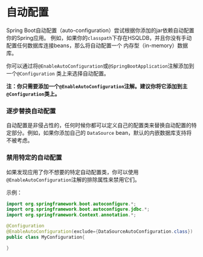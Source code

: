 自动配置
=================
Spring Boot自动配置（auto-configuration）尝试根据你添加的jar依赖自动配置你的Spring应用。
例如，如果你的`classpath`下存在HSQLDB，并且你没有手动配置任何数据库连接beans，那么将自动配置一个
内存型（in-memory）数据库。

你可以通过将`@EnableAutoConfiguration`或`@SpringBootApplication`注解添加到一个`@Configuration`
类上来选择自动配置。

**注：你只需要添加一个`@EnableAutoConfiguration`注解。建议你将它添加到主`@Configuration`类上。**

### 逐步替换自动配置
自动配置是非侵占性的，任何时候你都可以定义自己的配置类来替换自动配置的特定部分。例如，如果你添加自己的
`DataSource` bean，默认的内嵌数据库支持将不被考虑。

### 禁用特定的自动配置
如果发现应用了你不想要的特定自动配置类，你可以使用`@EnableAutoConfiguration`注解的排除属性来禁用它们。

示例：
```java
import org.springframework.boot.autoconfigure.*;
import org.springframework.boot.autoconfigure.jdbc.*;
import org.springframework.Context.annotation.*;

@Configuration
@EnableAutoConfiguration(exclude={DataSourceAutoConfiguration.class})
public class MyConfiguration{

}
```
